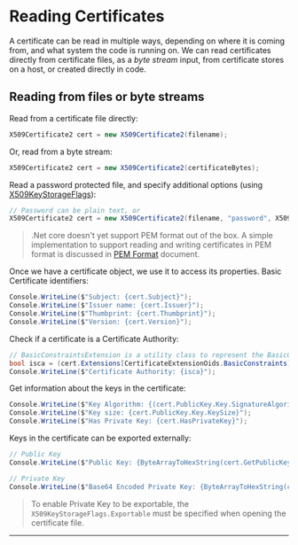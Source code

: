 # Reading Certificates
A certificate can be read in multiple ways, depending on where it is coming from, and what system the code is running on. We can read certificates directly from certificate files, as a _byte stream_ input, from certificate stores on a host, or created directly in code. 

## Reading from files or byte streams
Read from a certificate file directly: 
```cs
X509Certificate2 cert = new X509Certificate2(filename);
```

Or, read from a byte stream:
```csharp
X509Certificate2 cert = new X509Certificate2(certificateBytes);
```

Read a password protected file, and specify additional options (using [X509KeyStorageFlags](https://docs.microsoft.com/en-us/dotnet/api/system.security.cryptography.x509certificates.x509keystorageflags)):

```csharp
// Password can be plain text, or 
X509Certificate2 cert = new X509Certificate2(filename, "password", X509KeyStorageFlags.Exportable);
```

> .Net core doesn't yet support PEM format out of the box. A simple implementation to support reading and writing certificates in PEM format is discussed in [PEM Format](PemFormat.md) document. 

Once we have a certificate object, we use it to access its properties. Basic Certificate identifiers:
```csharp
Console.WriteLine($"Subject: {cert.Subject}");
Console.WriteLine($"Issuer name: {cert.Issuer}");
Console.WriteLine($"Thumbprint: {cert.Thumbprint}");
Console.WriteLine($"Version: {cert.Version}");
```

Check if a certificate is a Certificate Authority:
```csharp
// BasicConstraintsExtension is a utility class to represent the BasicConstraints extension in the certificate
bool isca = (cert.Extensions[CertificateExtensionOids.BasicConstraints] as X509BasicConstraintsExtension).CertificateAuthority;
Console.WriteLine($"Certificate Authority: {isca}");
``` 

Get information about the keys in the certificate:
```csharp
Console.WriteLine($"Key Algorithm: {(cert.PublicKey.Key.SignatureAlgorithm)}");
Console.WriteLine($"Key size: {cert.PublicKey.Key.KeySize}");
Console.WriteLine($"Has Private Key: {cert.HasPrivateKey}");
```

Keys in the certificate can be exported externally:
```csharp
// Public Key
Console.WriteLine($"Public Key: {ByteArrayToHexString(cert.GetPublicKey())}");

// Private Key
Console.WriteLine($"Base64 Encoded Private Key: {ByteArrayToHexString(cert.PrivateKey.ExportPkcs8PrivateKey())}");
```

> To enable Private Key to be exportable, the `X509KeyStorageFlags.Exportable` must be specified when opening the certificate file.

---
